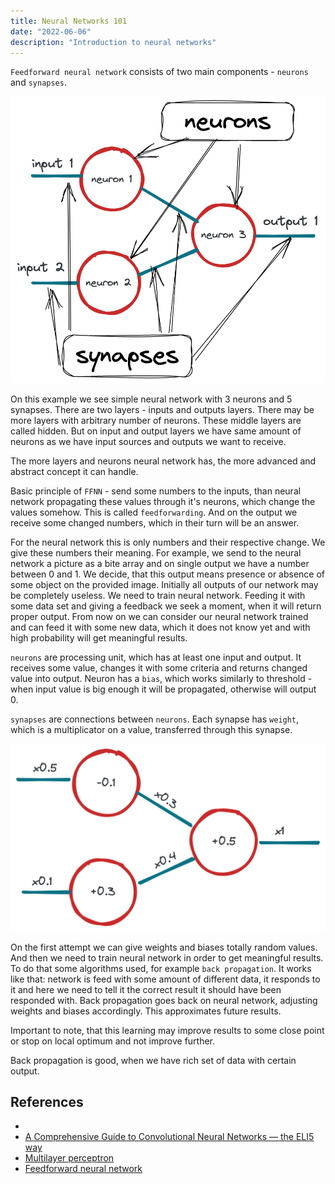 ```yaml
---
title: Neural Networks 101
date: "2022-06-06"
description: "Introduction to neural networks"
---
```


`Feedforward neural network` consists of two main components - `neurons` and `synapses`. 

![neural network example](/_images/neural-networks-1.png)

On this example we see simple neural network with 3 neurons and 5 synapses.
There are two layers - inputs and outputs layers. There may be more layers with arbitrary number
of neurons. These middle layers are called hidden. But on input and output layers we have same amount of neurons as we have input sources
and outputs we want to receive.

The more layers and neurons neural network has, the more advanced and abstract concept it can handle.

Basic principle of `FFNN` - send some numbers to the inputs, than neural network propagating these
values through it's neurons, which change the values somehow. This is called `feedforwarding`. And
on the output we receive some changed numbers, which in their turn will be an answer.

For the neural network this is only numbers and their respective change. We give these numbers their
meaning. For example, we send to the neural network a picture as a bite array and on single output
we have a number between 0 and 1. We decide, that this output means presence or absence of some object
on the provided image. Initially all outputs of our network may be completely useless. We need to
train neural network. Feeding it with some data set and giving a feedback we seek a moment, when
it will return proper output. From now on we can consider our neural network trained and can feed it
with some new data, which it does not know yet and with high probability will get meaningful results.

`neurons` are processing unit, which has at least one input and output. It receives some value,
changes it with some criteria and returns changed value into output. Neuron has a `bias`, which 
works similarly to threshold - when input value is big enough it will be propagated, otherwise will
output 0.

`synapses` are connections between `neurons`. Each synapse has `weight`, which is a multiplicator on
a value, transferred through this synapse. 

![neural network with weights and biases](/_images/neural-networks-2.png)

On the first attempt we can give weights and biases totally random values. And then we need to train
neural network in order to get meaningful results. To do that some algorithms used, for example
`back propagation`. It works like that: network is feed with some amount of different data, it 
responds to it and here we need to tell it the correct result it should have been responded with.
Back propagation goes back on neural network, adjusting weights and biases accordingly. This 
approximates future results.

Important to note, that this learning may improve results to some close point or stop on local
optimum and not improve further.

Back propagation is good, when we have rich set of data with certain output.



## References

- [](https://pwy.io/en/posts/learning-to-fly-pt1/)
- [A Comprehensive Guide to Convolutional Neural Networks — the ELI5 way](https://towardsdatascience.com/a-comprehensive-guide-to-convolutional-neural-networks-the-eli5-way-3bd2b1164a53)
- [Multilayer perceptron](https://en.wikipedia.org/wiki/Multilayer_perceptron)
- [Feedforward neural network](https://en.wikipedia.org/wiki/Feedforward_neural_network)
